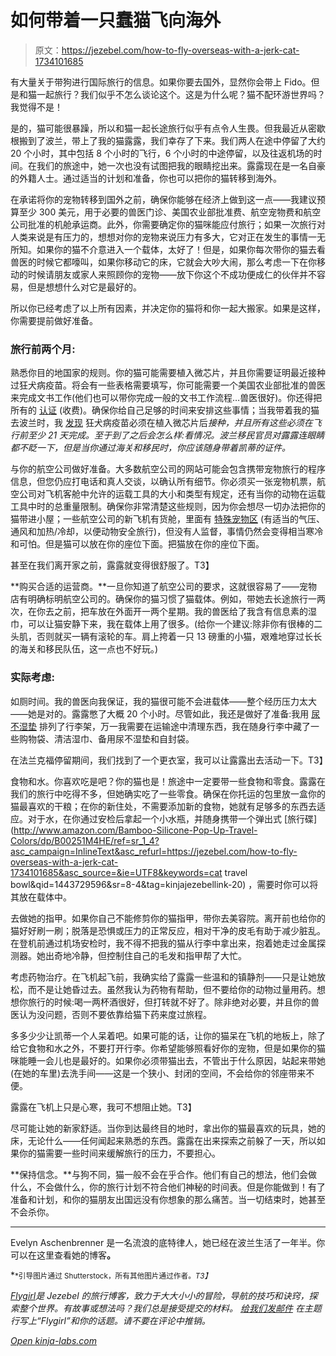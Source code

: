 # 如何带着一只蠢猫飞向海外

> 原文：<https://jezebel.com/how-to-fly-overseas-with-a-jerk-cat-1734101685>

有大量关于带狗进行国际旅行的信息。如果你要去国外，显然你会带上 Fido。但是和猫一起旅行？我们似乎不怎么谈论这个。这是为什么呢？猫不配环游世界吗？我觉得不是！



是的，猫可能很暴躁，所以和猫一起长途旅行似乎有点令人生畏。但我最近从密歇根搬到了波兰，带上了我的猫露露，我们幸存了下来。我们两人在途中停留了大约 20 个小时，其中包括 8 个小时的飞行，6 个小时的中途停留，以及往返机场的时间。在我们的旅途中，她一次也没有试图把我的眼睛挖出来。露露现在是一名自豪的外籍人士。通过适当的计划和准备，你也可以把你的猫转移到海外。

在承诺将你的宠物转移到国外之前，确保你能够在经济上做到这一点——我建议预算至少 300 美元，用于必要的兽医门诊、美国农业部批准费、航空宠物费和航空公司批准的机舱承运商。此外，你需要确定你的猫咪能应付旅行；如果一次旅行对人类来说是有压力的，想想对你的宠物来说压力有多大，它对正在发生的事情一无所知。如果你的猫不介意进入一个载体，太好了！但是，如果你每次带你的猫去看兽医的时候它都嚎叫，如果你移动它的床，它就会大吵大闹，那么考虑一下在你移动的时候请朋友或家人来照顾你的宠物——放下你这个不成功便成仁的伙伴并不容易，但是想想什么对它是最好的。

所以你已经考虑了以上所有因素，并决定你的猫将和你一起大搬家。如果是这样，你需要提前做好准备。

### 旅行前两个月:

熟悉你目的地国家的规则。你的猫可能需要植入微芯片，并且你需要证明最近接种过狂犬病疫苗。将会有一些表格需要填写，你可能需要一个美国农业部批准的兽医来完成文书工作(他们也可以带你完成一般的文书工作流程…兽医很好)。你还得把所有的 [认证](https://www.aphis.usda.gov/wps/portal/aphis/ourfocus/animalhealth%3F1dmy%26urile=wcm%3apath%3a%2Faphis_content_library%2Fsa_our_focus%2Fsa_animal_health%2Fsa_export_from_us%2Fsa_live_animals%2Fct_iregs_animal_exports_home) (收费)。确保你给自己足够的时间来安排这些事情；当我带着我的猫去波兰时，我 [发现](http://www.pettravel.com/immigration/poland.cfm) 狂犬病疫苗必须在植入微芯片后*接种，并且所有这些必须在飞行前至少 21 天完成。至于到了之后会怎么样:看情况。波兰移民官员对露露连眼睛都不眨一下，但是当你通过海关和移民时，你应该随身带着凯蒂的证件。*

与你的航空公司做好准备。大多数航空公司的网站可能会包含携带宠物旅行的程序信息，但您仍应打电话和真人交谈，以确认所有细节。你必须买一张宠物机票，航空公司对飞机客舱中允许的运载工具的大小和类型有规定，还有当你的动物在运载工具中时的总重量限制。确保你非常清楚这些规则，因为你会想尽一切办法把你的猫带进小屋；一些航空公司的新飞机有货舱，里面有 [特殊宠物区](http://www.dogfriendly.com/server/travel/airtravel/scooponpettravel.shtml) (有适当的气压、通风和加热/冷却，以便动物安全旅行)，但没有人监督，事情仍然会变得相当寒冷和可怕。但是猫可以放在你的座位下面。把猫放在你的座位下面。

甚至在我们离开家之前，露露就变得很舒服了。T3】

**购买合适的运营商。**一旦你知道了航空公司的要求，这就很容易了——宠物店有明确标明航空公司的。确保你的猫习惯了猫载体。例如，带她去长途旅行一两次，在你去之前，把车放在外面开一两个星期。我的兽医给了我含有信息素的湿巾，可以让猫安静下来，我在载体上用了很多。(给你一个建议:除非你有很棒的二头肌，否则就买一辆有滚轮的车。肩上挎着一只 13 磅重的小猫，艰难地穿过长长的海关和移民队伍，这一点也不好玩。)

### 实际考虑:

如厕时间。我的兽医向我保证，我的猫很可能不会进载体——整个经历压力太大——她是对的。露露憋了大概 20 个小时。尽管如此，我还是做好了准备:我用 [尿不湿垫](http://www.petco.com/product/3026/Four-Paws-Wee-Wee-Puppy-Pads.aspx) 排列了行李架，万一我需要在运输途中清理东西，我在随身行李中藏了一些购物袋、清洁湿巾、备用尿不湿垫和自封袋。

在法兰克福停留期间，我们找到了一个更衣室，我可以让露露出去活动一下。T3】

食物和水。你喜欢吃是吧？你的猫也是！旅途中一定要带一些食物和零食。露露在我们的旅行中吃得不多，但她确实吃了一些零食。确保在你托运的包里放一盒你的猫最喜欢的干粮；在你的新住处，不需要添加新的食物，她就有足够多的东西去适应。对于水，在你通过安检后拿起一个小水瓶，并随身携带一个弹出式 [旅行碟](http://www.amazon.com/Bamboo-Silicone-Pop-Up-Travel-Colors/dp/B00251M4HE/ref=sr_1_4?asc_campaign=InlineText&asc_refurl=https://jezebel.com/how-to-fly-overseas-with-a-jerk-cat-1734101685&asc_source=&ie=UTF8&keywords=cat travel bowl&qid=1443729596&sr=8-4&tag=kinjajezebellink-20) ，需要时你可以将其放在载体中。

去做她的指甲。如果你自己不能修剪你的猫指甲，带你去美容院。离开前也给你的猫好好刷一刷；脱落是恐惧或压力的正常反应，相对干净的皮毛有助于减少脏乱。在登机前通过机场安检时，我不得不把我的猫从行李中拿出来，抱着她走过金属探测器。她出奇地冷静，但控制住自己的毛发和指甲帮了大忙。

考虑药物治疗。在飞机起飞前，我确实给了露露一些温和的镇静剂——只是让她放松，而不是让她昏过去。虽然我认为药物有帮助，但不要给你的动物过量用药。想想你旅行的时候:喝一两杯酒很好，但打转就不好了。除非绝对必要，并且你的兽医认为没问题，否则不要依靠给猫下药来度过旅程。

多多少少让凯蒂一个人呆着吧。如果可能的话，让你的猫呆在飞机的地板上，除了给它食物和水之外，不要打开行李。你希望能够照看好你的宠物，但是如果你的猫咪能睡一会儿也是最好的。如果你必须带猫出去，不管出于什么原因，站起来带她(在她的车里)去洗手间——这是一个狭小、封闭的空间，不会给你的邻座带来不便。

露露在飞机上只是心寒，我可不想阻止她。T3】

尽可能让她的新家舒适。当你到达最终目的地时，拿出你的猫最喜欢的玩具，她的床，无论什么——任何闻起来熟悉的东西。露露在出来探索之前躲了一天，所以如果你的猫需要一些时间来缓解旅行的压力，不要担心。

**保持信念。**与狗不同，猫一般不会在乎合作。他们有自己的想法，他们会做什么，不会做什么，你的旅行计划不符合他们神秘的时间表。但是你能做到！有了准备和计划，和你的猫朋友出国远没有你想象的那么痛苦。当一切结束时，她甚至不会杀你。

* * *

Evelyn Aschenbrenner 是一名流浪的底特律人，她已经在波兰生活了一年半。你可以在这里查看她的博客[](https://v8mile.wordpress.com/)**。**

*<small>*引导图片通过 Shutterstock，所有其他图片通过作者。*T3】</small>*

*[*Flygirl*](http://flygirl.jezebel.com/)*是 Jezebel 的旅行博客，致力于大大小小的冒险，导航的技巧和诀窍，探索整个世界。有故事或想法吗？我们总是接受提交的材料。* [*给我们发邮件*](mailto:jessica@jezebel.com) *在主题行写上“Flygirl”和你的话题。请不要在评论中推销。**

*[Open *kinja-labs.com*](http://kinja-labs.com/related-widget/?posts=1699755860,1724911988,1704056287&title=Recommended%20stories)*